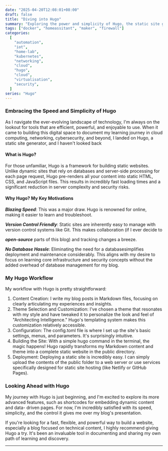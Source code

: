```yaml
---
date: "2025-04-20T12:08:01+08:00"
draft: false
title: "Diving into Hugo"
summary: "Exploring the power and simplicity of Hugo, the static site generator that powers this blog. Learn about my experiences and why I chose Hugo for my journey in tech."
tags: ["docker", "homeassitant", "maker", "firewall"]
categories:
  [
    "automation",
    "iot",
    "home-lab",
    "kubernetes",
    "networking",
    "cloud",
    "hugo",
    "cloud",
    "virtualisation",
    "security",
  ]
series: "Hugo"
---
```


### Embracing the Speed and Simplicity of Hugo

As I navigate the ever-evolving landscape of technology, I'm always on the
lookout for tools that are efficient, powerful, and enjoyable to use. When it
came to building this digital space to document my learning journey in cloud
computing, networking, cybersecurity, and beyond, I landed on Hugo, a static
site generator, and I haven't looked back

#### What is Hugo?

For those unfamiliar, Hugo is a framework for building static websites. Unlike
dynamic sites that rely on databases and server-side processing for each page
request, Hugo pre-renders all your content into static HTML, CSS, and JavaScript
files. This results in incredibly fast loading times and a significant reduction
in server complexity and security risks.

#### Why Hugo? My Key Motivations

**_Blazing Speed_**: This was a major draw. Hugo is renowned for
online, making it easier to learn and troubleshoot.

**_Version Control Friendly_**: Static sites are inherently easy to manage with
version control systems like Git. This makes collaboration (if I ever decide to

**_open-source_** parts of this blog) and tracking changes a breeze.

**_No Database Hassle_**: Eliminating the need for a databasesimplifies
deployment and maintenance considerably. This aligns with my desire to focus on
learning core infrastructure and security concepts without the added overhead
of database management for my blog.

### My Hugo Workflow

My workflow with Hugo is pretty straightforward:

1. Content Creation: I write my blog posts in Markdown files, focusing on
   clearly articulating my experiences and insights.
1. Theme Selection and Customization: I've chosen a theme that resonates with my
   style and have tweaked it to personalize the look and feel of "Architecting
   Intelligence." Hugo's templating system makes this customization relatively
   accessible.
1. Configuration: The config.toml file is where I set up the site's basic
   settings, menus, and parameters. It's surprisingly intuitive.
1. Building the Site: With a simple hugo command in the terminal, the magic
   happens! Hugo rapidly transforms my Markdown content and theme into a complete
   static website in the public directory.
1. Deployment: Deploying a static site is incredibly easy. I can simply upload
   the contents of the public folder to a web server or use services specifically
   designed for static site hosting (like Netlify or GitHub Pages).

### Looking Ahead with Hugo

My journey with Hugo is just beginning, and I'm excited to explore its more
advanced features, such as shortcodes for embedding dynamic content and data-
driven pages. For now, I'm incredibly satisfied with its speed, simplicity, and
the control it gives me over my blog's presentation.

If you're looking for a fast, flexible, and powerful way to build a website,
especially a blog focused on technical content, I highly recommend giving Hugo a
try. It's been an invaluable tool in documenting and sharing my own path of
learning and discovery.

---
